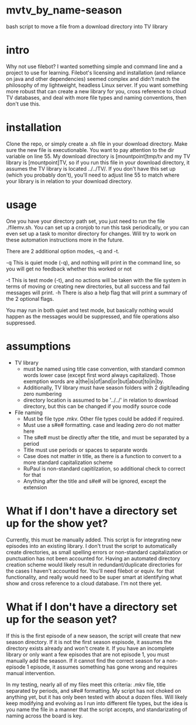 # mvtv_by_name-season
bash script to move a file from a download directory into TV library

# intro
Why not use filebot? I wanted something simple and command line and a project to use for learning. Filebot's licensing and installation (and reliance on java and other dependencies) seemed complex and didn't match the philosophy of my lightweight, headless Linux server. If you want something more robust that can create a new library for you, cross reference to cloud TV databases, and deal with more file types and naming conventions, then don't use this. 

# installation
Clone the repo, or simply create a .sh file in your download directory. Make sure the new file is executionable. You want to pay attention to the dir variable on line 55. My download directory is [mountpoint]tmp/tv and my TV library is [mountpoint]TV, so if you run this file in your download directory, it assumes the TV library is located ../../TV/. If you don't have this set up (which you probably don't), you'll need to adjust line 55 to match where your library is in relation to your download directory. 

# usage
One you have your directory path set, you just need to run the file ./filemv.sh. You can set up a cronjob to run this task periodically, or you can even set up a task to monitor directory for changes. Will try to work on these automation instructions more in the future.

There are 2 additional option modes, -q and -t.

-q
  This is quiet mode (-q), and nothing will print in the command line, so you will get no feedback whether this worked or not

-t
  This is test mode (-t), and no actions will be taken with the file system in terms of moving or creating new directories, but all success and fail messages will print.
-h
  There is also a help flag that will print a summary of the 2 optional flags.

You may run in both quiet and test mode, but basically nothing would happen as the messages would be suppressed, and file operations also suppressed.

# assumptions
- TV library
  - must be named using title case convention, with standard common words lower case (except first word always capitalized). Those exemption words are a|the|is|of|and|or|but|about|to|in|by.
  - Additionally, TV library must have season folders with 2 digit/leading zero numbering
  - directory location is assumed to be '../../' in relation to download directory, but this can be changed if you modify source code
- File naming
  - Must be file type .mkv. Other file types could be added if required.
  - Must use a s#e# formatting. case and leading zero do not matter here
  - The s#e# must be directly after the title, and must be separated by a period
  - Title must use periods or spaces to separate words
  - Case does not matter in title, as there is a function to convert to a more standard capitalization scheme
  - RuPaul is non-standard capitilzation, so additional check to correct for that
  - Anything after the title and s#e# will be ignored, except the extension
  
# What if I don't have a directory set up for the show yet?

  Currently, this must be manually added. This script is for integrating new episodes into an existing library. I don't trust the script to automatically create directories, as small spelling errors or non-standard capitalization or punctuation has not been accounted for. Having an automated directory creation scheme would likely result in redundant/duplicate directories for the cases I haven't accounted for. You'll need filebot or equiv. for that functionality, and really would need to be super smart at identifying what show and cross reference to a cloud database. I'm not there yet.

# What if I don't have a directory set up for the season yet?

  If this is the first episode of a new season, the script will create that new season directory. If it is not the first season espisode, it assumes the directory exists already and won't create it. If you have an incomplete library or only want a few episodes that are not episode 1, you must manually add the season. If it cannot find the correct season for a non-episode 1 episode, it assumes something has gone wrong and requires manual intervention.
  
In my testing, nearly all of my files meet this criteria: .mkv file, title separated by periods, and s#e# formatting. My script has not choked on anything yet, but it has only been tested with about a dozen files. Will likely keep modifying and evolving as I run into different file types, but the idea is you name the file in a manner that the script accepts, and standarizating of naming across the board is key.
